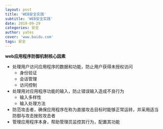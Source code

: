 ```yaml
---
layout: post
title: 'WEB安全实践'
subtitle: 'WEB安全实践'
date: 2019-09-29
categories: 安全
author: yates
cover: 'www.baidu.com'
tags: 安全
---
```



**web应用程序防御机制核心因素**

- 处理用户访问应用程序的数据和功能，防止用户获得未授权访问
	- 身份验证
	- 会话管理
	- 访问控制
- 处理用对应用程序功能的输入，防止错误输入造成不良行为
	- 输入多样性
	- 输入处理方法
- 防范攻击者，确保应用程序在称为直接攻击目标时能够正常运转，并采用适当防御与攻击挫败攻击者
- 管理应用程序本身，帮助管理员监控其行为，配置其功能